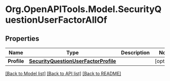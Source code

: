 # Org.OpenAPITools.Model.SecurityQuestionUserFactorAllOf

## Properties

Name | Type | Description | Notes
------------ | ------------- | ------------- | -------------
**Profile** | [**SecurityQuestionUserFactorProfile**](SecurityQuestionUserFactorProfile.md) |  | [optional] 

[[Back to Model list]](../README.md#documentation-for-models) [[Back to API list]](../README.md#documentation-for-api-endpoints) [[Back to README]](../README.md)

